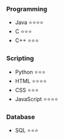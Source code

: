 ### Programming
- Java ⭐⭐⭐⭐
- C ⭐⭐⭐
- C++ ⭐⭐⭐

### Scripting
- Python ⭐⭐⭐
- HTML ⭐⭐⭐⭐
- CSS ⭐⭐⭐
- JavaScript ⭐⭐⭐⭐

### Database
- SQL ⭐⭐⭐
